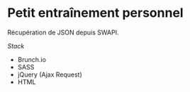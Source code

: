 # Petit entraînement personnel

Récupération de JSON depuis SWAPI.

*Stack*
- Brunch.io
- SASS
- jQuery (Ajax Request)
- HTML
